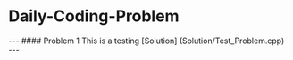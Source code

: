 # Daily-Coding-Problem 
<link href="style.css" rel="stylesheet"></link>
---
#### Problem 1
This is a testing 
[Solution] (Solution/Test_Problem.cpp)
---
